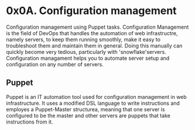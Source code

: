 # 0x0A. Configuration management
Configuration management using Puppet tasks. Configuration Management is the field of DevOps that handles the automation of web infrastructre, namely servers, to keep them running smoothly, make it easy to troubleshoot them and maintain them in general. Doing this manually can quickly become very tedious, particularly with 'snowflake'servers. Configuration managament helps you to automate server setup and configuration on any number of servers.

## Puppet
Puppet is an IT automation tool used for configuration management in web infrastructure. It uses a modified DSL language to write instructions and employes a Puppet-Master structurea, meaning that one server is configured to be the master and other servers are puppets that take instructions from it.
